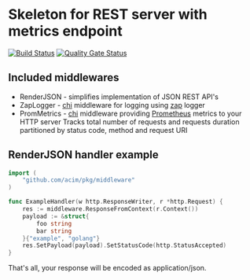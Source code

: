 # Skeleton for REST server with metrics endpoint

[![Build Status](https://drone.ablab.de/api/badges/acim/go-rest-service/status.svg)](https://drone.ablab.de/acim/go-rest-service)
[![Quality Gate Status](https://sonarqube.ablab.de/api/project_badges/measure?project=acim%3Ago-rest-service&metric=alert_status)](https://sonarqube.ablab.de/dashboard?id=acim%3Ago-rest-service)

## Included middlewares

* RenderJSON - simplifies implementation of JSON REST API's
* ZapLogger - [chi](https://github.com/go-chi/chi) middleware for logging using [zap](https://github.com/uber-go/zap) logger
* PromMetrics - [chi](https://github.com/go-chi/chi) middleware providing [Prometheus](https://prometheus.io/) metrics to your HTTP server
  Tracks total number of requests and requests duration partitioned by status code, method and request URI

## RenderJSON handler example

```go
import (
    "github.com/acim/pkg/middleware"
)

func ExampleHandler(w http.ResponseWriter, r *http.Request) {
    res := middleware.ResponseFromContext(r.Context())
    payload := &struct{
        foo string
        bar string
    }{"example", "golang"}
    res.SetPayload(payload).SetStatusCode(http.StatusAccepted)
}
```

That's all, your response will be encoded as application/json.
